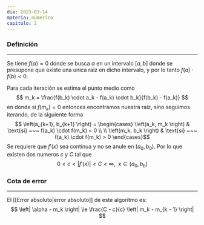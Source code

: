 ```yaml
---
dia: 2023-03-14
materia: numerico
capitulo: 2
---
```

### Definición
---
Se tiene $f(\alpha) = 0$ donde se busca $\alpha$ en un intervalo $[a, b]$ donde se presupone que existe una unica raiz en dicho intervalo, y por lo tanto $f(a) \cdot f(b) < 0$.

Para cada iteración se estima el punto medio como $$ m_k = \frac{f(b_k) \cdot a_k - f(a_k) \cdot b_k}{f(b_k) - f(a_k)} $$ en donde si $f(m_k) = 0$ entonces encontramos nuestra raíz, sino seguimos iterando, de la siguiente forma $$ \left(a_{k+1}, b_{k+1} \right) = \begin{cases} 
	\left(a_k, m_k \right) & \text{si} ~~~ f(a_k) \cdot f(m_k) < 0 \\ \\
	\left(m_k, b_k \right) & \text{si} ~~~ f(a_k) \cdot f(m_k) > 0  
\end{cases}$$
Se requiere que $f'(x)$ sea continua y no se anule en $(a_0, b_0)$. Por lo que existen dos numeros $c$ y $C$ tal que $$ 0 < c < \left| f'(x) \right| < C < \infty, ~~ x \in (a_0, b_b) $$

### Cota de error
---
El [[Error absoluto|error absoluto]] de este algoritmo es: $$ \left| \alpha - m_k \right| \le \frac{C - c}{c} \left| m_k - m_{k - 1} \right| $$